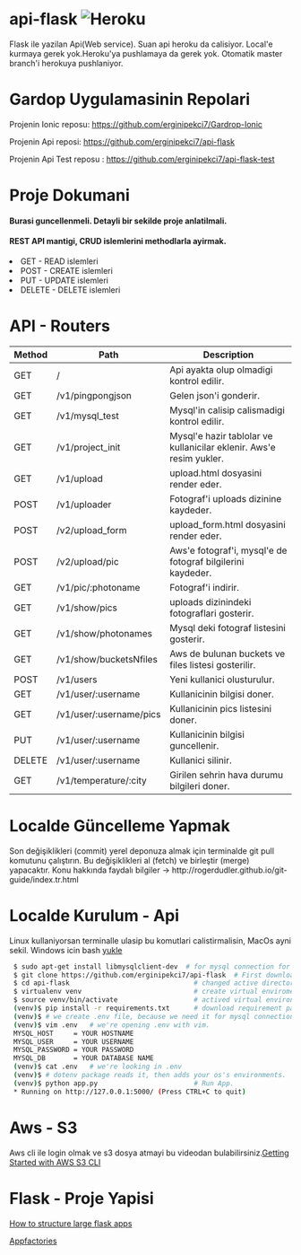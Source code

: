 # api-flask ![Heroku](https://heroku-badge.herokuapp.com/?app=gardrop-api)
Flask ile yazilan Api(Web service). Suan api heroku da calisiyor. Local'e kurmaya gerek yok.Heroku'ya pushlamaya da gerek yok. Otomatik master branch'i herokuya pushlaniyor.

# Gardop Uygulamasinin Repolari

Projenin Ionic reposu: https://github.com/erginipekci7/Gardrop-Ionic

Projenin Api reposi: https://github.com/erginipekci7/api-flask

Projenin Api Test reposu : https://github.com/erginipekci7/api-flask-test

# Proje Dokumani
<h4>Burasi guncellenmeli. Detayli bir sekilde proje anlatilmali.</h4>

<h4>REST API mantigi, CRUD islemlerini methodlarla ayirmak.</h4>
<li> GET       - READ  islemleri</li>
<li> POST      - CREATE islemleri</li>
<li> PUT       - UPDATE islemleri</li>
<li> DELETE    - DELETE islemleri</li>

# API - Routers

| Method  | Path                      | Description                                                             |
| ------- |------------------------   |-------------------------------------------------------------------------|
| GET     | /                         | Api ayakta olup olmadigi kontrol edilir.                                |
| GET     | /v1/pingpongjson          | Gelen json'i gonderir.                                                  |
| GET     | /v1/mysql_test            | Mysql'in calisip calismadigi kontrol edilir.                            |
| GET     | /v1/project_init          | Mysql'e hazir tablolar ve kullanicilar eklenir. Aws'e resim yukler.     |
| GET     | /v1/upload                | upload.html dosyasini render eder.                                      |
| POST    | /v1/uploader              | Fotograf'i uploads dizinine kaydeder.                                   |
| POST    | /v2/upload_form           | upload_form.html dosyasini render eder.                                 |
| POST    | /v2/upload/pic            | Aws'e fotograf'i, mysql'e de fotograf bilgilerini kaydeder.             |
| GET     | /v1/pic/:photoname        | Fotograf'i indirir.                                                     |
| GET     | /v1/show/pics             | uploads dizinindeki fotograflari gosterir.                              |
| GET     | /v1/show/photonames       | Mysql deki fotograf listesini gosterir.                                 |
| GET     | /v1/show/bucketsNfiles    | Aws de bulunan buckets ve files listesi gosterilir.                     |
| POST    | /v1/users                 | Yeni kullanici olusturulur.                                             |
| GET     | /v1/user/:username        | Kullanicinin bilgisi doner.                                             |
| GET     | /v1/user/:username/pics   | Kullanicinin pics listesini doner.                                      |
| PUT     | /v1/user/:username        | Kullanicinin bilgisi guncellenir.                                       |
| DELETE  | /v1/user/:username        | Kullanici silinir.                                                      |
| GET     | /v1/temperature/:city     | Girilen sehrin hava durumu bilgileri doner.                             |


# Localde Güncelleme Yapmak
<p>Son değişiklikleri (commit) yerel deponuza almak için terminalde git pull komutunu çalıştırın. Bu değişiklikleri al (fetch) ve birleştir (merge) yapacaktır. Konu hakkında faydalı bilgiler -> http://rogerdudler.github.io/git-guide/index.tr.html  </p>

# Localde Kurulum - Api
<p>Linux kullaniyorsan terminalle ulasip bu komutlari calistirmalisin, MacOs ayni sekil. Windows icin bash <a href="https://www.howtogeek.com/249966/how-to-install-and-use-the-linux-bash-shell-on-windows-10/">yukle</a></p>


```bash
 $ sudo apt-get install libmysqlclient-dev  # for mysql connection for ubuntu
 $ git clone https://github.com/erginipekci7/api-flask  # First download repo
 $ cd api-flask                               # changed active directory to repo
 $ virtualenv venv                            # create virtual enviroment
 $ source venv/bin/activate                   # actived virtual environment
 (venv)$ pip install -r requirements.txt      # download requirement packages.
 (venv)$ # we create .env file, because we need it for mysql connection
 (venv)$ vim .env   # we're opening .env with vim.
 MYSQL_HOST     = YOUR HOSTNAME
 MYSQL_USER     = YOUR USERNAME
 MYSQL_PASSWORD = YOUR PASSWORD
 MYSQL_DB       = YOUR DATABASE NAME
 (venv)$ cat .env   # we're looking in .env
 (venv)$ # dotenv package reads it, then adds your os's environments.
 (venv)$ python app.py                        # Run App.
 * Running on http://127.0.0.1:5000/ (Press CTRL+C to quit)

```

# Aws - S3
Aws cli ile login olmak ve s3 dosya atmayi bu videodan bulabilirsiniz.[Getting Started with AWS S3 CLI](https://www.youtube.com/watch?v=WrVqrvIQRAI)

# Flask - Proje Yapisi
[How to structure large flask apps](https://www.digitalocean.com/community/tutorials/how-to-structure-large-flask-applications)

[Appfactories](http://flask.pocoo.org/docs/0.10/patterns/appfactories/)

